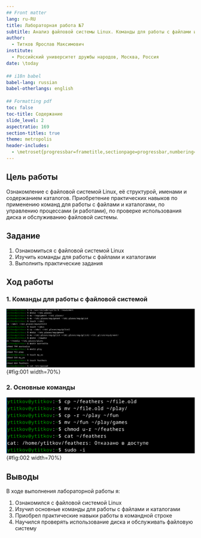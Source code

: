 ```yaml
---
## Front matter
lang: ru-RU
title: Лабораторная работа №7
subtitle: Анализ файловой системы Linux. Команды для работы с файлами и каталогами
author: 
  - Титков Ярослав Максимович
institute: 
  - Российский университет дружбы народов, Москва, Россия
date: \today

## i18n babel
babel-lang: russian
babel-otherlangs: english

## Formatting pdf
toc: false
toc-title: Содержание
slide_level: 2
aspectratio: 169
section-titles: true
theme: metropolis
header-includes:
  - \metroset{progressbar=frametitle,sectionpage=progressbar,numbering=fraction}
---
```


## Цель работы
Ознакомление с файловой системой Linux, её структурой, именами и содержанием
каталогов. Приобретение практических навыков по применению команд для работы
с файлами и каталогами, по управлению процессами (и работами), по проверке использования диска и обслуживанию файловой системы.

## Задание
1. Ознакомиться с файловой системой Linux
2. Изучить команды для работы с файлами и каталогами
3. Выполнить практические задания

## Ход работы

### 1. Команды для работы с файловой системой

![Определение имени домашнего каталога и выполнения действий с каталогами](image/1.png){#fig:001 width=70%}

### 2. Основные команды

![Работа с файлами и каталогами](image/2.png){#fig:002 width=70%}

## Выводы
В ходе выполнения лабораторной работы я:
1. Ознакомился с файловой системой Linux
2. Изучил основные команды для работы с файлами и каталогами
3. Приобрел практические навыки работы в командной строке
4. Научился проверять использование диска и обслуживать файловую систему